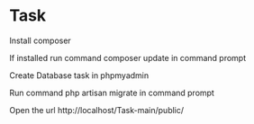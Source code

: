 # Task
Install composer 

If installed run command composer update in command prompt

Create Database task in phpmyadmin

Run command php artisan migrate in command prompt

Open the url http://localhost/Task-main/public/
